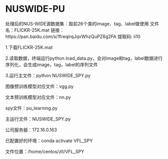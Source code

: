 # NUSWIDE-PU
<p>
处理后的NUS-WIDE源数据集：取前26个类的image、tag、label做使用
文件名：FLICKR-25K.mat
链接：https://pan.baidu.com/s/1freqirqJqvWhzQuPZ6g2FA 提取码: ii10
</p>
<p>
1.下载FLICKR-25K.mat
</p>
<p>
2.读取数据，终端运行python load_data.py，会对image和tag，label数据进行序列化，会生成image，tag，label的序列文件
</p>
<p>
3.运行主文件：python NUSWIDE_SPY.py
</p>
<p>
图像预训练模型对应文件：vgg.py
</p>
<p>
文本预训练模型对应文件：nn.py
</p>
<p>
spy文件：pu_learning.py
</p>
<p>
主运行文件：NUSWIDE_SPY.py
</p>
<p>
公司服务器：172.16.0.163
</p>
<p>
已配置好的环境：conda activate VFL_SPY
</p>
<p>
文件位置：/home/centos/zll/VFL_SPY
</p>
